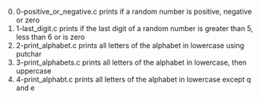 0. 0-positive_or_negative.c prints if a random number is positive, negative or zero
1. 1-last_digit.c prints if the last digit of a random number is greater than 5, less than 6 or is zero
2. 2-print_alphabet.c prints all letters of the alphabet in lowercase using putchar
3. 3-print_alphabets.c prints all letters of the alphabet in lowercase, then uppercase
4. 4-print_alphabt.c prints all letters of the alphabet in lowercase except q and e
